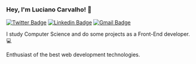 ### Hey, I'm Luciano Carvalho! 👋

[![Twitter Badge](https://img.shields.io/badge/-@lucarvalho7-6633cc?style=flat-square&labelColor=6633cc&logo=twitter&logoColor=white&link=https://twitter.com/lucarvalho7)](https://twitter.com/dieegosf) 
[![Linkedin Badge](https://img.shields.io/badge/-Luciano%20Carvalho-6633cc?style=flat-square&logo=Linkedin&logoColor=white&link=https://linkedin.com/in/luciano-carvalho-66012016a/)](https://linkedin.com/in/luciano-carvalho-66012016a/) 
[![Gmail Badge](https://img.shields.io/badge/-diego.schell.f@gmail.com-6633cc?style=flat-square&logo=Gmail&logoColor=white&link=mailto:lucianocarvallho7@gmail.com)](mailto:lucianocarvallho7@gmail.com)

I study Computer Science and do some projects as a Front-End developer. 💻

Enthusiast of the best web development technologies.
